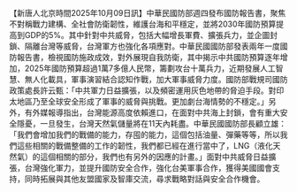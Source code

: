 【新唐人北京時間2025年10月09日訊】中華民國防部週四發布國防報告書，聚焦不對稱戰力建構、全社會防衛韌性，維護台海和平穩定，並將2030年國防預算提高到GDP的5%。其中針對中共威脅，包括大幅增長軍費、擴張兵力，並企圖封鎖、隔離台灣等威脅，台灣軍方也強化各項應對。中華民國國防部發表兩年一度國防報告書，檢視國防施政成效，對外展現自我防衛，其中揭示中共國防預算逐年增加，2025年國防預算超過1萬7多億人民幣，籌劃攻台十萬兵力，近期發展人工智慧、無人化載具，軍事演習結合認知作戰，加大軍事威脅力度。國防部戰規司國防政策處長許云甄：「中共軍力日益擴張，以及頻密運用灰色地帶的脅迫手段。對印太地區乃至全球安全形成了軍事的威脅與挑戰。更加劇台海情勢的不穩定。」另外，有外媒報導指出，台灣能源高度依賴進口，在面對中共海上封鎖，會有重大安全隱憂，一旦發生，台灣天然氣儲量將在11天內耗盡。中華民國國防部長顧立雄：「我們會增加我們的戰備的能力，存囤的能力，這個包括油量、彈藥等等，所以我們這些相關的戰備整備的工作的韌性，我們都已經在進行當中了，LNG（液化天然氣）的這個相關的部分，我們也有另外的因應的計畫。」面對中共威脅日益擴張，台灣強化軍力，並提升國防安全合作，強化台美軍事合作，獲得美國國會支持，同時拓展與其他友盟國家及智庫交流，尋求戰略對話與安全合作機會。